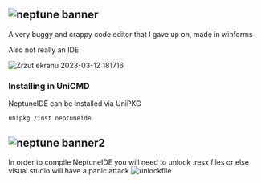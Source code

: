 ## ![neptune banner](https://user-images.githubusercontent.com/89011403/228615369-f6d80eaa-543b-4ba9-a2d3-e01de9d6b4e1.png)

A very buggy and crappy code editor that I gave up on, made in winforms

Also not really an IDE

![Zrzut ekranu 2023-03-12 181716](https://user-images.githubusercontent.com/89011403/228617402-9988c99a-798a-4261-9895-908df1555cf4.png)

### Installing in UniCMD
NeptuneIDE can be installed via UniPKG

``unipkg /inst neptuneide``

## ![neptune banner2](https://user-images.githubusercontent.com/89011403/228615865-8d8c9236-4ea4-4ef2-bc11-b24f5d994ddb.png)

In order to compile NeptuneIDE you will need to unlock .resx files or else visual studio will have a panic attack
![unlockfile](https://user-images.githubusercontent.com/89011403/216125613-7fafb9f8-8d75-4962-baef-a6fedd701dd7.png)

